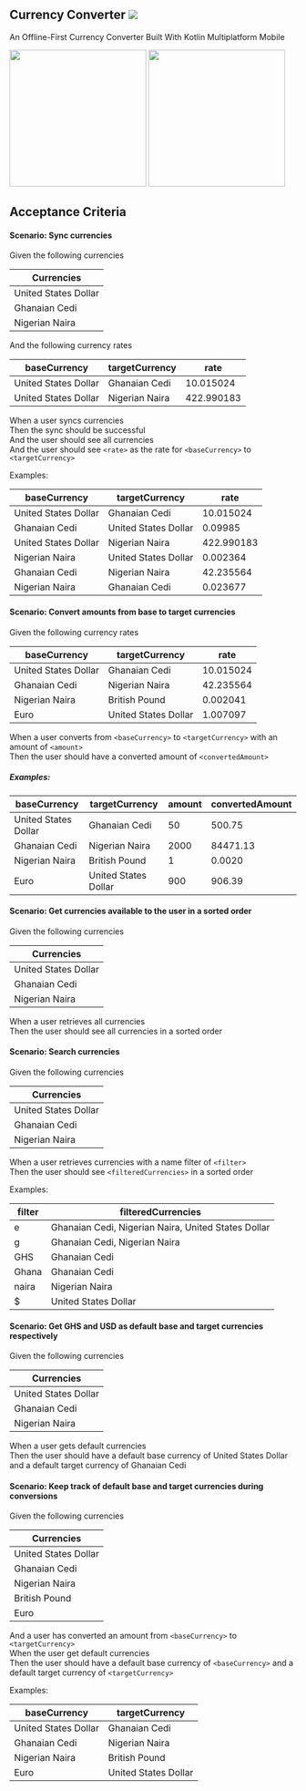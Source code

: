 ## Currency Converter ![](https://github.com/KwabenBerko/Currency-Converter/actions/workflows/master.yml/badge.svg)

An Offline-First Currency Converter Built With Kotlin Multiplatform Mobile

<img src="art/android_demo.gif" width="240"/> <img src="art/ios_demo.gif" width="240"/>

## Acceptance Criteria

#### Scenario: Sync currencies

Given the following currencies

| Currencies           |
|----------------------|
| United States Dollar |
| Ghanaian Cedi        |
| Nigerian Naira       |

And the following currency rates

| baseCurrency         | targetCurrency | rate       |
|----------------------|----------------|------------|
| United States Dollar | Ghanaian Cedi  | 10.015024  |
| United States Dollar | Nigerian Naira | 422.990183 |

When a user syncs currencies  
Then the sync should be successful  
And the user should see all currencies  
And the user should see `<rate>` as the rate for `<baseCurrency>` to `<targetCurrency>`

Examples:

| baseCurrency         | targetCurrency       | rate       |
|----------------------|----------------------|------------|
| United States Dollar | Ghanaian Cedi        | 10.015024  | 
| Ghanaian Cedi        | United States Dollar | 0.09985    |
| United States Dollar | Nigerian Naira       | 422.990183 |
| Nigerian Naira       | United States Dollar | 0.002364   | 
| Ghanaian Cedi        | Nigerian Naira       | 42.235564  | 
| Nigerian Naira       | Ghanaian Cedi        | 0.023677   |

#### Scenario: Convert amounts from base to target currencies

Given the following currency rates

| baseCurrency         | targetCurrency       | rate      |
|----------------------|----------------------|-----------|
| United States Dollar | Ghanaian Cedi        | 10.015024 |
| Ghanaian Cedi        | Nigerian Naira       | 42.235564 |
| Nigerian Naira       | British Pound        | 0.002041  |
| Euro                 | United States Dollar | 1.007097  |

When a user converts from `<baseCurrency>` to `<targetCurrency>` with an amount of `<amount>`  
Then the user should have a converted amount of  `<convertedAmount>`

##### Examples:

| baseCurrency         | targetCurrency       | amount | convertedAmount |
|----------------------|----------------------|--------|-----------------|
| United States Dollar | Ghanaian Cedi        | 50     | 500.75          |
| Ghanaian Cedi        | Nigerian Naira       | 2000   | 84471.13        |
| Nigerian Naira       | British Pound        | 1      | 0.0020          |
| Euro                 | United States Dollar | 900    | 906.39          |

#### Scenario: Get currencies available to the user in a sorted order

Given the following currencies

| Currencies           |
|----------------------|
| United States Dollar |
| Ghanaian Cedi        |
| Nigerian Naira       |

When a user retrieves all currencies  
Then the user should see all currencies in a sorted order

#### Scenario: Search currencies

Given the following currencies

| Currencies           |
|----------------------|
| United States Dollar |
| Ghanaian Cedi        |
| Nigerian Naira       |

When a user retrieves currencies with a name filter of `<filter>`   
Then the user should see `<filteredCurrencies>` in a sorted order

Examples:

| filter | filteredCurrencies                                  |
|--------|-----------------------------------------------------|
| e      | Ghanaian Cedi, Nigerian Naira, United States Dollar |
| g      | Ghanaian Cedi, Nigerian Naira                       |
| GHS    | Ghanaian Cedi                                       |
| Ghana  | Ghanaian Cedi                                       |
| naira  | Nigerian Naira                                      |
| $      | United States Dollar                                |

#### Scenario: Get GHS and USD as default base and target currencies respectively

Given the following currencies

| Currencies           |
|----------------------|
| United States Dollar |
| Ghanaian Cedi        |
| Nigerian Naira       |

When a user gets default currencies  
Then the user should have a default base currency of United States Dollar and a default target
currency of Ghanaian Cedi

#### Scenario: Keep track of default base and target currencies during conversions

Given the following currencies

| Currencies           |
|----------------------|
| United States Dollar |
| Ghanaian Cedi        |
| Nigerian Naira       |
| British Pound        |
| Euro                 |

And a user has converted an amount from `<baseCurrency>` to `<targetCurrency>`  
When the user get default currencies  
Then the user should have a default base currency of `<baseCurrency>` and a default target currency
of `<targetCurrency>`

Examples:

| baseCurrency         | targetCurrency       |
|----------------------|----------------------|
| United States Dollar | Ghanaian Cedi        |
| Ghanaian Cedi        | Nigerian Naira       |
| Nigerian Naira       | British Pound        |
| Euro                 | United States Dollar |
